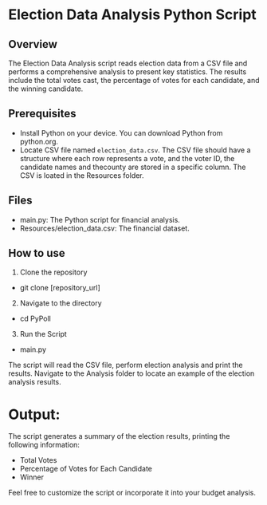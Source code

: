 # Election Data Analysis Python Script
## Overview
The Election Data Analysis script reads election data from a CSV file and performs a comprehensive analysis to present key statistics. The results include the total votes cast, the percentage of votes for each candidate, and the winning candidate.

## Prerequisites
- Install Python on your device. You can download Python from python.org. 
- Locate CSV file named `election_data.csv`. The CSV file should have a structure where each row represents a vote, and the voter ID, the candidate names and thecounty are stored in a specific column. The CSV is loated in the Resources folder.

## Files
- main.py: The Python script for financial analysis.
- Resources/election_data.csv: The financial dataset.


## How to use
1. Clone the repository
- git clone [repository_url]

2. Navigate to the directory
- cd PyPoll

3. Run the Script
- main.py

The script will read the CSV file, perform election analysis and print the results. Navigate to the Analysis folder to locate an example of the election analysis results.

# Output:
The script generates a summary of the election results, printing the following information:

- Total Votes
- Percentage of Votes for Each Candidate
- Winner

Feel free to customize the script or incorporate it into your budget analysis.

